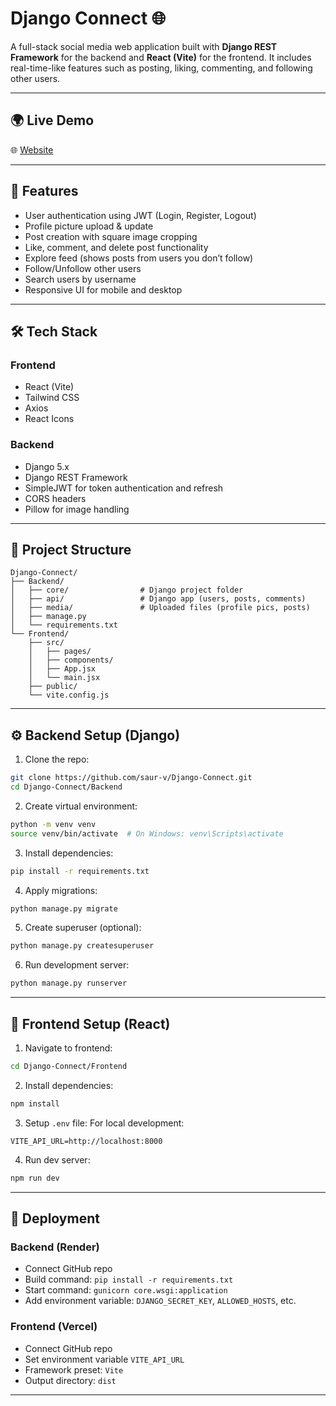 # Django Connect 🌐

A full-stack social media web application built with **Django REST Framework** for the backend and **React (Vite)** for the frontend. It includes real-time-like features such as posting, liking, commenting, and following other users.

---

## 🌍 Live Demo
🌐 [Website](https://django-connect-git-main-saur-vs-projects.vercel.app/)  

---

## 🚀 Features

- User authentication using JWT (Login, Register, Logout)
- Profile picture upload & update
- Post creation with square image cropping
- Like, comment, and delete post functionality
- Explore feed (shows posts from users you don’t follow)
- Follow/Unfollow other users
- Search users by username
- Responsive UI for mobile and desktop

---

## 🛠 Tech Stack

### Frontend
- React (Vite)
- Tailwind CSS
- Axios
- React Icons

### Backend
- Django 5.x
- Django REST Framework
- SimpleJWT for token authentication and refresh
- CORS headers
- Pillow for image handling

---

## 📁 Project Structure

```
Django-Connect/
├── Backend/
│   ├── core/                # Django project folder
│   ├── api/                 # Django app (users, posts, comments)
│   ├── media/               # Uploaded files (profile pics, posts)
│   ├── manage.py
│   └── requirements.txt
└── Frontend/
    ├── src/
    │   ├── pages/
    │   ├── components/
    │   ├── App.jsx
    │   └── main.jsx
    ├── public/
    └── vite.config.js
```

---

## ⚙️ Backend Setup (Django)

1. Clone the repo:
```bash
git clone https://github.com/saur-v/Django-Connect.git
cd Django-Connect/Backend
```

2. Create virtual environment:
```bash
python -m venv venv
source venv/bin/activate  # On Windows: venv\Scripts\activate
```

3. Install dependencies:
```bash
pip install -r requirements.txt
```

4. Apply migrations:
```bash
python manage.py migrate
```

5. Create superuser (optional):
```bash
python manage.py createsuperuser
```

6. Run development server:
```bash
python manage.py runserver
```

---


## 🧪 Frontend Setup (React)

1. Navigate to frontend:
```bash
cd Django-Connect/Frontend
```

2. Install dependencies:
```bash
npm install
```

3. Setup `.env` file:
For local development:
```
VITE_API_URL=http://localhost:8000
```

4. Run dev server:
```bash
npm run dev
```

---

## 🚀 Deployment

### Backend (Render)
- Connect GitHub repo
- Build command: `pip install -r requirements.txt`
- Start command: `gunicorn core.wsgi:application`
- Add environment variable: `DJANGO_SECRET_KEY`, `ALLOWED_HOSTS`, etc.

### Frontend (Vercel)
- Connect GitHub repo
- Set environment variable `VITE_API_URL`
- Framework preset: `Vite`
- Output directory: `dist`


---

